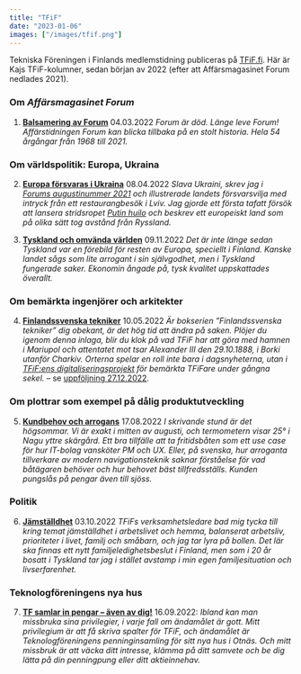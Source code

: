 ```yaml
---
title: "TFiF"
date: "2023-01-06"
images: ["/images/tfif.png"]
---
```


Tekniska Föreningen i Finlands medlemstidning publiceras på [TFiF.fi](https://tfif.fi). Här är Kajs TFiF-kolumner, sedan början av 2022 (efter att Affärsmagasinet Forum nedlades 2021).

### Om _Affärsmagasinet Forum_

1. **[Balsamering av Forum](https://tfif.fi/balsamering-av-forum/)** 04.03.2022 _Forum är död. Länge leve Forum! Affärstidningen Forum kan blicka tillbaka på en stolt historia. Hela 54 årgångar från 1968 till 2021._

### Om världspolitik: Europa, Ukraina

2. **[Europa försvaras i Ukraina](https://tfif.fi/europa-forsvaras-i-ukraina/)** 08.04.2022 _Slava Ukraini, skrev jag i [Forums augustinummer 2021](https://forum-mag.fi/slava-ukraini/) och illustrerade landets försvarsvilja med intryck från ett restaurangbesök i Lviv. Jag gjorde ett första tafatt försök att lansera stridsropet [Putin huilo](https://abounderrattelser.fi/putin-huilo-slava-ukraini/) och beskrev ett europeiskt land som på olika sätt tog avstånd från Ryssland._

3. **[Tyskland och omvända världen](https://tfif.fi/tyskland-och-omvanda-varlden/)** 09.11.2022 _Det är inte länge sedan Tyskland var en förebild för resten av Europa, speciellt i Finland. Kanske landet sågs som lite arrogant i sin självgodhet, men i Tyskland fungerade saker. Ekonomin ångade på, tysk kvalitet uppskattades överallt._

### Om bemärkta ingenjörer och arkitekter

4. **[Finlandssvenska tekniker](https://tfif.fi/finlandssvenska-tekniker/)** 10.05.2022 _Är bokserien ”Finlandssvenska tekniker” dig obekant, är det hög tid att ändra på saken. Plöjer du igenom denna inlaga, blir du klok på vad TFiF har att göra med hamnen i Mariupol och attentatet mot tsar Alexander III den 29.10.1888, i Borki utanför Charkiv. Orterna spelar en roll inte bara i dagsnyheterna, utan i [TFiF:ens digitaliseringsprojekt](https://sv.wikipedia.org/wiki/Wikipedia:Projekt_Fredrika/Finlandssvenska_tekniker) för bemärkta TFiFare under gångna sekel._ – se [uppföljning 27.12.2022](https://tfif.fi/finlandssvenska-tekniker-erovrar-wikipedia/).

### Om plottrar som exempel på dålig produktutveckling

5. **[Kundbehov och arrogans](https://tfif.fi/kundbehov-och-arrogans/)** 17.08.2022 _I skrivande stund är det högsommar. Vi är exakt i mitten av augusti, och termometern visar 25° i Nagu yttre skärgård. Ett bra tillfälle att ta fritidsbåten som ett use case för hur IT-bolag vansköter PM och UX. Eller, på svenska, hur arroganta tillverkare av modern navigationsteknik saknar förståelse för vad båtägaren behöver och hur behovet bäst tillfredsställs. Kunden pungslås på pengar även till sjöss._

### Politik

6. **[Jämställdhet](https://tfif.fi/jamstalldhet/)** 03.10.2022 _TFiFs verksamhetsledare bad mig tycka till kring temat jämställdhet i arbetslivet och hemma, balanserat arbetsliv, prioriteter i livet, familj och småbarn, och jag tar lyra på bollen. Det lär ska finnas ett nytt familjeledighetsbeslut i Finland, men som i 20 år bosatt i Tyskland tar jag i stället avstamp i min egen familjesituation och livserfarenhet._

### Teknologföreningens nya hus

7. **[TF samlar in pengar – även av dig!](https://tfif.fi/tf-samlar-in-pengar-aven-av-dig/)** 16.09.2022: _Ibland kan man missbruka sina privilegier, i varje fall om ändamålet är gott. Mitt privilegium är att få skriva spalter för TFiF, och ändamålet är Teknologföreningens penninginsamling för sitt nya hus i Otnäs. Och mitt missbruk är att väcka ditt intresse, klämma på ditt samvete och be dig lätta på din penningpung eller ditt aktieinnehav._